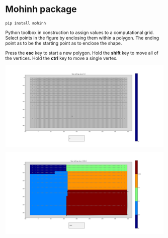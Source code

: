 # Mohinh package
```
pip install mohinh
```

Python toolbox in construction to assign values to a computational grid.
Select points in the figure by enclosing them within a polygon.
The ending point as to be the starting point as to enclose the shape.

Press the **esc** key to start a new polygon.
Hold the **shift** key to move all of the vertices.
Hold the **ctrl** key to move a single vertex.

![Initialization](blank.png)

![Assigning values to the grid](illu.png)
